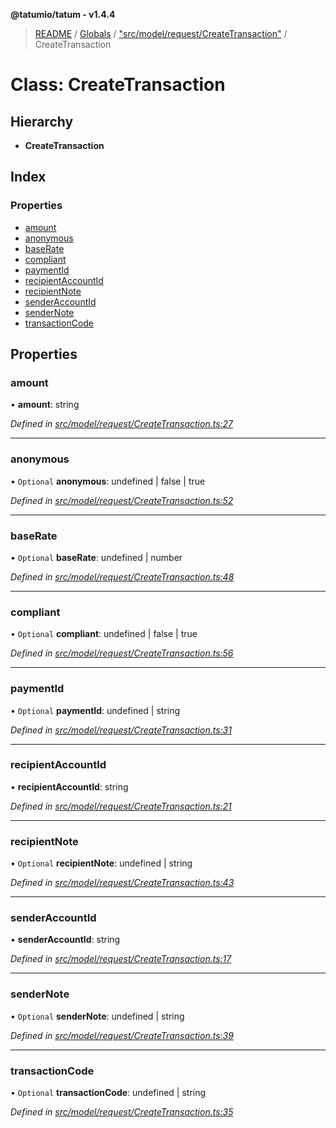 **@tatumio/tatum - v1.4.4**

> [README](../README.md) / [Globals](../globals.md) / ["src/model/request/CreateTransaction"](../modules/_src_model_request_createtransaction_.md) / CreateTransaction

# Class: CreateTransaction

## Hierarchy

* **CreateTransaction**

## Index

### Properties

* [amount](_src_model_request_createtransaction_.createtransaction.md#amount)
* [anonymous](_src_model_request_createtransaction_.createtransaction.md#anonymous)
* [baseRate](_src_model_request_createtransaction_.createtransaction.md#baserate)
* [compliant](_src_model_request_createtransaction_.createtransaction.md#compliant)
* [paymentId](_src_model_request_createtransaction_.createtransaction.md#paymentid)
* [recipientAccountId](_src_model_request_createtransaction_.createtransaction.md#recipientaccountid)
* [recipientNote](_src_model_request_createtransaction_.createtransaction.md#recipientnote)
* [senderAccountId](_src_model_request_createtransaction_.createtransaction.md#senderaccountid)
* [senderNote](_src_model_request_createtransaction_.createtransaction.md#sendernote)
* [transactionCode](_src_model_request_createtransaction_.createtransaction.md#transactioncode)

## Properties

### amount

•  **amount**: string

*Defined in [src/model/request/CreateTransaction.ts:27](https://github.com/tatumio/tatum-js/blob/c5d1e16/src/model/request/CreateTransaction.ts#L27)*

___

### anonymous

• `Optional` **anonymous**: undefined \| false \| true

*Defined in [src/model/request/CreateTransaction.ts:52](https://github.com/tatumio/tatum-js/blob/c5d1e16/src/model/request/CreateTransaction.ts#L52)*

___

### baseRate

• `Optional` **baseRate**: undefined \| number

*Defined in [src/model/request/CreateTransaction.ts:48](https://github.com/tatumio/tatum-js/blob/c5d1e16/src/model/request/CreateTransaction.ts#L48)*

___

### compliant

• `Optional` **compliant**: undefined \| false \| true

*Defined in [src/model/request/CreateTransaction.ts:56](https://github.com/tatumio/tatum-js/blob/c5d1e16/src/model/request/CreateTransaction.ts#L56)*

___

### paymentId

• `Optional` **paymentId**: undefined \| string

*Defined in [src/model/request/CreateTransaction.ts:31](https://github.com/tatumio/tatum-js/blob/c5d1e16/src/model/request/CreateTransaction.ts#L31)*

___

### recipientAccountId

•  **recipientAccountId**: string

*Defined in [src/model/request/CreateTransaction.ts:21](https://github.com/tatumio/tatum-js/blob/c5d1e16/src/model/request/CreateTransaction.ts#L21)*

___

### recipientNote

• `Optional` **recipientNote**: undefined \| string

*Defined in [src/model/request/CreateTransaction.ts:43](https://github.com/tatumio/tatum-js/blob/c5d1e16/src/model/request/CreateTransaction.ts#L43)*

___

### senderAccountId

•  **senderAccountId**: string

*Defined in [src/model/request/CreateTransaction.ts:17](https://github.com/tatumio/tatum-js/blob/c5d1e16/src/model/request/CreateTransaction.ts#L17)*

___

### senderNote

• `Optional` **senderNote**: undefined \| string

*Defined in [src/model/request/CreateTransaction.ts:39](https://github.com/tatumio/tatum-js/blob/c5d1e16/src/model/request/CreateTransaction.ts#L39)*

___

### transactionCode

• `Optional` **transactionCode**: undefined \| string

*Defined in [src/model/request/CreateTransaction.ts:35](https://github.com/tatumio/tatum-js/blob/c5d1e16/src/model/request/CreateTransaction.ts#L35)*
